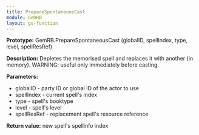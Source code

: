 ```yaml
---
title: PrepareSpontaneousCast
module: GemRB
layout: gs-function
---
```


**Prototype:** GemRB.PrepareSpontaneousCast (globalID, spellIndex, type, level, spellResRef)

**Description:** Depletes the memorised spell and replaces it with another 
(in memory). WARNING: useful only immediately before casting.

**Parameters:**
  * globalID - party ID or global ID of the actor to use
  * spellIndex - current spell's index
  * type - spell's booktype
  * level - spell's level
  * spellResRef - replacement spell's resource reference

**Return value:** new spell's spellinfo index
